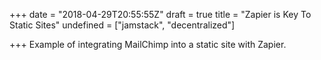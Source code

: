 +++
date = "2018-04-29T20:55:55Z"
draft = true
title = "Zapier is Key To Static Sites"
undefined = ["jamstack", "decentralized"]

+++
Example of integrating MailChimp into a static site with Zapier.